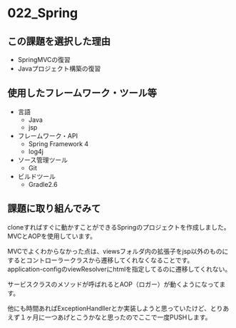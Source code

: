 # 022_Spring
## この課題を選択した理由
- SpringMVCの復習
- Javaプロジェクト構築の復習

## 使用したフレームワーク・ツール等
- 言語
  - Java
  - jsp
- フレームワーク・API
  - Spring Framework 4
  - log4j
- ソース管理ツール
    - Git
- ビルドツール
   - Gradle2.6

## 課題に取り組んでみて
cloneすればすぐに動かすことができるSpringのプロジェクトを作成しました。<br/>
MVCとAOPを使用しています。

MVCでよくわからなかった点は、viewsフォルダ内の拡張子をjsp以外のものにするとコントローラークラスから遷移してくれなくなることです。<br/>
application-configのviewResolverにhtmlを指定してるのに遷移してくれない。

サービスクラスのメソッドが呼ばれるとAOP（ロガー）が動くようになってます。

他にも時間あればExceptionHandllerとか実装しようと思っていたけど、とりあえず１ヶ月に一つあげとこうかなと思ったのでここで一度PUSHします。

